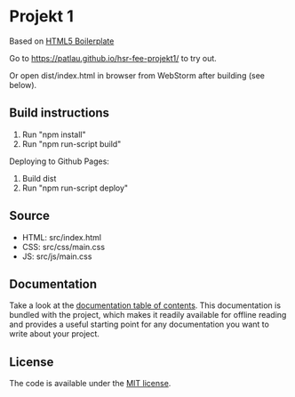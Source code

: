# Projekt 1

Based on [HTML5 Boilerplate](https://html5boilerplate.com)

Go to https://patlau.github.io/hsr-fee-projekt1/ to try out.

Or open dist/index.html in browser from WebStorm after building (see below). 

## Build instructions

1. Run "npm install"
2. Run "npm run-script build"

Deploying to Github Pages:

1. Build dist
2. Run "npm run-script deploy"


## Source

- HTML: src/index.html
- CSS: src/css/main.css
- JS: src/js/main.css

## Documentation

Take a look at the [documentation table of contents](dist/doc/TOC.md).
This documentation is bundled with the project, which makes it readily
available for offline reading and provides a useful starting point for
any documentation you want to write about your project.

## License

The code is available under the [MIT license](LICENSE.txt).
